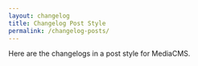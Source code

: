```yaml
---
layout: changelog
title: Changelog Post Style
permalink: /changelog-posts/
---
```


Here are the changelogs in a post style for MediaCMS.